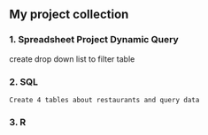 ## My project collection  

### 1. Spreadsheet Project Dynamic Query
   create drop down list to filter table

### 2. SQL 
    Create 4 tables about restaurants and query data

### 3. R 
    



